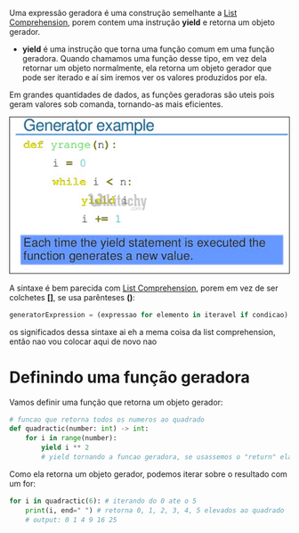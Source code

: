 Uma expressão geradora é uma construção semelhante a [List Comprehension](./List%20Comprehension.md), porem contem uma instrução **yield** e retorna um objeto gerador.

- **yield** é uma instrução que torna uma função comum em uma função geradora. Quando chamamos uma função desse tipo, em vez dela retornar um objeto normalmente, ela retorna um objeto gerador que pode ser iterado e aí sim iremos ver os valores produzidos por ela.

Em grandes quantidades de dados, as funções geradoras são uteis pois geram valores sob comanda, tornando-as mais eficientes.

![](../../../Images/Python/Generator%20Expression/Pasted%20image%2020231221154600.png)

A sintaxe é bem parecida com [List Comprehension](List%20Comprehension.md), porem em vez de ser colchetes **[]**, se usa parênteses **()**:

```python
generatorExpression = (expressao for elemento in iteravel if condicao)
```

os significados dessa sintaxe ai eh a mema coisa da list comprehension, então nao vou colocar aqui de novo nao

# Definindo uma função geradora

Vamos definir uma função que retorna um objeto gerador:
```python
# funcao que retorna todos os numeros ao quadrado
def quadractic(number: int) -> int: 
	for i in range(number):
		yield i ** 2 
		# yield tornando a funcao geradora, se usassemos o "return" ela seria uma funcao comum e nao precisariamos iterar sobre ela
```

Como ela retorna um objeto gerador, podemos iterar sobre o resultado com um for:

```python
for i in quadractic(6): # iterando do 0 ate o 5
	print(i, end=" ") # retorna 0, 1, 2, 3, 4, 5 elevados ao quadrado
	# output: 0 1 4 9 16 25
	
```

